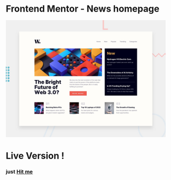 # Frontend Mentor - News homepage

![Design preview for the News homepage coding challenge](./design/desktop-preview.jpg)

# Live Version !
### just [Hit me](https://resilient-queijadas-b42fbb.netlify.app/)
